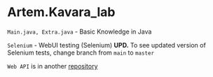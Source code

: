 # Artem.Kavara_lab
```Main.java, Extra.java``` - Basic Knowledge in Java

```Selenium``` - WebUI testing (Selenium)
**UPD.** To see updated version of Selenium tests, change branch from ```main``` to ```master```

```Web API``` is in another [repository](https://github.com/artemkavara/Web_API)
